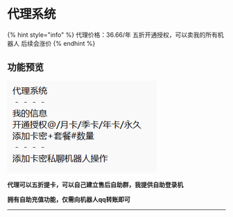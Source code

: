 # 代理系统

{% hint style="info" %}
代理价格：36.66/年   五折开通授权，可以卖我的所有机器人   后续会涨价
{% endhint %}

## 功能预览

![](<../.gitbook/assets/image (3).png>)

**代理可以五折提卡，可以自己建立售后自助群，我提供自助登录机**

**拥有自助充值功能，仅需向机器人qq转账即可**

****
